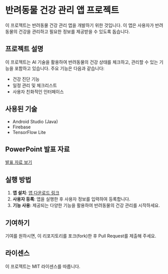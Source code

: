 # 반려동물 건강 관리 앱 프로젝트

이 프로젝트는 반려동물 건강 관리 앱을 개발하기 위한 것입니다. 이 앱은 사용자가 반려동물의 건강을 관리하고 필요한 정보를 제공받을 수 있도록 돕습니다.

## 프로젝트 설명

이 프로젝트는 AI 기술을 활용하여 반려동물의 건강 상태를 체크하고, 관리할 수 있는 기능을 포함하고 있습니다. 주요 기능은 다음과 같습니다:

- 건강 진단 기능
- 일정 관리 및 체크리스트
- 사용자 친화적인 인터페이스

## 사용된 기술

- Android Studio (Java)
- Firebase
- TensorFlow Lite

## PowerPoint 발표 자료

[발표 자료 보기](https://docs.google.com/presentation/d/1FWYdmnUd8vpeR73PT3NX5SLGOljDQIDk/edit#slide=id.p1)

## 실행 방법

1. **앱 설치**: [앱 다운로드 링크]()
2. **사용자 등록**: 앱을 실행한 후 사용자 정보를 입력하여 등록합니다.
3. **기능 사용**: 제공되는 다양한 기능을 활용하여 반려동물의 건강 관리를 시작하세요.

## 기여하기

기여를 원하시면, 이 리포지토리를 포크(fork)한 후 Pull Request를 제출해 주세요.

## 라이센스

이 프로젝트는 MIT 라이센스를 따릅니다.
